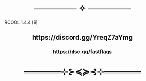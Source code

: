 <h1 align=center>─────── ✧ ───────</h1>

<as align=center>RCOOL 1.4.4 [B]</as>

<h2 align=center>https://discord.gg/YreqZ7aYmg</h6>

<h3 align=center>https://dsc.gg/fastflags</h6>

<h1 align=center>══════⊹⊱≼≽⊰⊹══════</h1>
